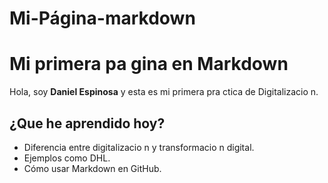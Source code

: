 # Mi-Página-markdown
# Mi primera pa gina en Markdown
Hola, soy **Daniel Espinosa** y esta es mi primera pra ctica de Digitalizacio n.
## ¿Que he aprendido hoy?
- Diferencia entre digitalizacio n y transformacio n digital.
- Ejemplos como DHL.
- Cómo usar Markdown en GitHub.
